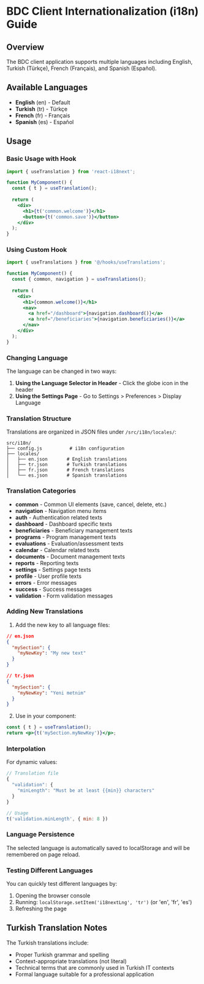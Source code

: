 # BDC Client Internationalization (i18n) Guide

## Overview
The BDC client application supports multiple languages including English, Turkish (Türkçe), French (Français), and Spanish (Español).

## Available Languages
- **English** (en) - Default
- **Turkish** (tr) - Türkçe
- **French** (fr) - Français  
- **Spanish** (es) - Español

## Usage

### Basic Usage with Hook
```jsx
import { useTranslation } from 'react-i18next';

function MyComponent() {
  const { t } = useTranslation();
  
  return (
    <div>
      <h1>{t('common.welcome')}</h1>
      <button>{t('common.save')}</button>
    </div>
  );
}
```

### Using Custom Hook
```jsx
import { useTranslations } from '@/hooks/useTranslations';

function MyComponent() {
  const { common, navigation } = useTranslations();
  
  return (
    <div>
      <h1>{common.welcome()}</h1>
      <nav>
        <a href="/dashboard">{navigation.dashboard()}</a>
        <a href="/beneficiaries">{navigation.beneficiaries()}</a>
      </nav>
    </div>
  );
}
```

### Changing Language
The language can be changed in two ways:

1. **Using the Language Selector in Header** - Click the globe icon in the header
2. **Using the Settings Page** - Go to Settings > Preferences > Display Language

### Translation Structure
Translations are organized in JSON files under `/src/i18n/locales/`:

```
src/i18n/
├── config.js          # i18n configuration
├── locales/
│   ├── en.json       # English translations
│   ├── tr.json       # Turkish translations
│   ├── fr.json       # French translations
│   └── es.json       # Spanish translations
```

### Translation Categories
- **common** - Common UI elements (save, cancel, delete, etc.)
- **navigation** - Navigation menu items
- **auth** - Authentication related texts
- **dashboard** - Dashboard specific texts
- **beneficiaries** - Beneficiary management texts
- **programs** - Program management texts
- **evaluations** - Evaluation/assessment texts
- **calendar** - Calendar related texts
- **documents** - Document management texts
- **reports** - Reporting texts
- **settings** - Settings page texts
- **profile** - User profile texts
- **errors** - Error messages
- **success** - Success messages
- **validation** - Form validation messages

### Adding New Translations

1. Add the new key to all language files:
```json
// en.json
{
  "mySection": {
    "myNewKey": "My new text"
  }
}

// tr.json
{
  "mySection": {
    "myNewKey": "Yeni metnim"
  }
}
```

2. Use in your component:
```jsx
const { t } = useTranslation();
return <p>{t('mySection.myNewKey')}</p>;
```

### Interpolation
For dynamic values:
```jsx
// Translation file
{
  "validation": {
    "minLength": "Must be at least {{min}} characters"
  }
}

// Usage
t('validation.minLength', { min: 8 })
```

### Language Persistence
The selected language is automatically saved to localStorage and will be remembered on page reload.

### Testing Different Languages
You can quickly test different languages by:
1. Opening the browser console
2. Running: `localStorage.setItem('i18nextLng', 'tr')` (or 'en', 'fr', 'es')
3. Refreshing the page

## Turkish Translation Notes
The Turkish translations include:
- Proper Turkish grammar and spelling
- Context-appropriate translations (not literal)
- Technical terms that are commonly used in Turkish IT contexts
- Formal language suitable for a professional application